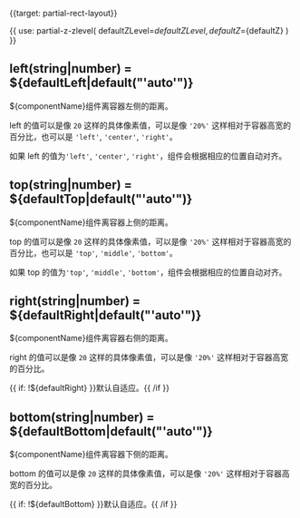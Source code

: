{{target: partial-rect-layout}}

{{ use: partial-z-zlevel(
    defaultZLevel=${defaultZLevel},
    defaultZ=${defaultZ}
) }}

## left(string|number) = ${defaultLeft|default("'auto'")}

${componentName}组件离容器左侧的距离。

left 的值可以是像 `20` 这样的具体像素值，可以是像 `'20%'` 这样相对于容器高宽的百分比，也可以是 `'left'`, `'center'`, `'right'`。

如果 left 的值为`'left'`, `'center'`, `'right'`，组件会根据相应的位置自动对齐。

## top(string|number) = ${defaultTop|default("'auto'")}

${componentName}组件离容器上侧的距离。

top 的值可以是像 `20` 这样的具体像素值，可以是像 `'20%'` 这样相对于容器高宽的百分比，也可以是 `'top'`, `'middle'`, `'bottom'`。

如果 top 的值为`'top'`, `'middle'`, `'bottom'`，组件会根据相应的位置自动对齐。

## right(string|number) = ${defaultRight|default("'auto'")}

${componentName}组件离容器右侧的距离。

right 的值可以是像 `20` 这样的具体像素值，可以是像 `'20%'` 这样相对于容器高宽的百分比。

{{ if: !${defaultRight} }}默认自适应。{{ /if }}

## bottom(string|number) = ${defaultBottom|default("'auto'")}

${componentName}组件离容器下侧的距离。

bottom 的值可以是像 `20` 这样的具体像素值，可以是像 `'20%'` 这样相对于容器高宽的百分比。

{{ if: !${defaultBottom} }}默认自适应。{{ /if }}

